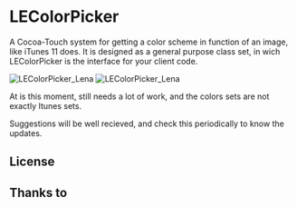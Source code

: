 LEColorPicker
=============

A Cocoa-Touch system for getting a color scheme in function of an image, like iTunes 11 does. It is designed as a general purpose class set, in wich  LEColorPicker is the interface for your client code.

![LEColorPicker_Lena](https://raw.github.com/luisespinoza/LEColorPicker/master/Screenshot_Lena.png)
![LEColorPicker_Lena](https://raw.github.com/luisespinoza/LEColorPicker/master/Screenshot_Mona.png)

At is this moment, still needs a lot of work, and the colors sets are not exactly Itunes sets. 

Suggestions will be well recieved, and check this periodically to know the updates.

## License

## Thanks to
